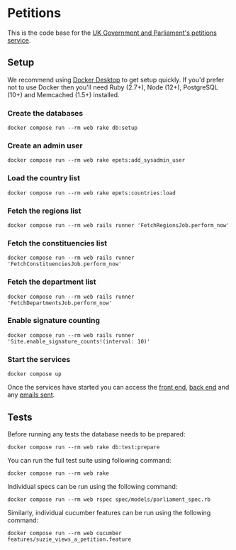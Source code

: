 # Petitions

This is the code base for the [UK Government and Parliament's petitions service][1].

## Setup

We recommend using [Docker Desktop][2] to get setup quickly. If you'd prefer not to use Docker then you'll need Ruby (2.7+), Node (12+), PostgreSQL (10+) and Memcached (1.5+) installed.

### Create the databases

```
docker compose run --rm web rake db:setup
```

### Create an admin user

```
docker compose run --rm web rake epets:add_sysadmin_user
```

### Load the country list

```
docker compose run --rm web rake epets:countries:load
```

### Fetch the regions list

```
docker compose run --rm web rails runner 'FetchRegionsJob.perform_now'
```

### Fetch the constituencies list

```
docker compose run --rm web rails runner 'FetchConstituenciesJob.perform_now'
```

### Fetch the department list

```
docker compose run --rm web rails runner 'FetchDepartmentsJob.perform_now'
```

### Enable signature counting

```
docker compose run --rm web rails runner 'Site.enable_signature_counts!(interval: 10)'
```

### Start the services

```
docker compose up
```

Once the services have started you can access the [front end][3], [back end][4] and any [emails sent][5].

## Tests

Before running any tests the database needs to be prepared:

```
docker compose run --rm web rake db:test:prepare
```

You can run the full test suite using following command:

```
docker compose run --rm web rake
```

Individual specs can be run using the following command:

```
docker compose run --rm web rspec spec/models/parliament_spec.rb
```

Similarly, individual cucumber features can be run using the following command:

```
docker compose run --rm web cucumber features/suzie_views_a_petition.feature
```

[1]: https://petition.parliament.uk
[2]: https://www.docker.com/products/docker-desktop
[3]: http://localhost:3000/
[4]: http://localhost:3000/admin
[5]: http://localhost:1080/
